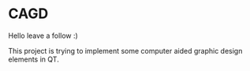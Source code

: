 # CAGD
Hello leave a follow :)

This project is trying to implement some computer aided graphic design elements in QT.
